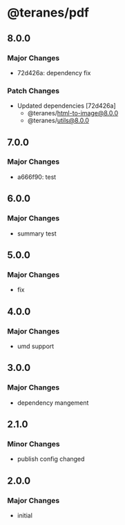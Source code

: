 # @teranes/pdf

## 8.0.0

### Major Changes

- 72d426a: dependency fix

### Patch Changes

- Updated dependencies [72d426a]
  - @teranes/html-to-image@8.0.0
  - @teranes/utils@8.0.0

## 7.0.0

### Major Changes

- a666f90: test

## 6.0.0

### Major Changes

- summary test

## 5.0.0

### Major Changes

- fix

## 4.0.0

### Major Changes

- umd support

## 3.0.0

### Major Changes

- dependency mangement

## 2.1.0

### Minor Changes

- publish config changed

## 2.0.0

### Major Changes

- initial
